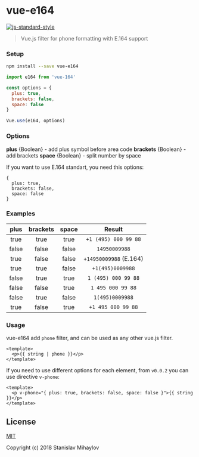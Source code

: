 # vue-e164
[![js-standard-style](https://img.shields.io/badge/code%20style-standard-brightgreen.svg)](http://standardjs.com)

> Vue.js filter for phone formatting with E.164 support

### Setup

``` bash
npm install --save vue-e164
```

```javascript
import e164 from 'vue-164'

const options = {
  plus: true,
  brackets: false,
  space: false
}

Vue.use(e164, options)
```

### Options

**plus** {Boolean} - add plus symbol before area code
**brackets** {Boolean}  - add brackets
**space** {Boolean} - split number by space

If you want to use E.164 standart, you need this options:

```
{
  plus: true,
  brackets: false,
  space: false
}
```

### Examples
|  plus | brackets | space |         Result         |
|:-----:|:--------:|:-----:|:----------------------:|
|  true |   true   |  true |  `+1 (495) 000 99 88`  |
| false |   false  | false |      `14950009988`     |
|  true |   false  | false | `+14950009988` (E.164) |
|  true |   true   | false |    `+1(495)0009988`    |
| false |   true   |  true |   `1 (495) 000 99 88`  |
| false |   false  |  true |    `1 495 000 99 88`   |
| false |   true   | false |     `1(495)0009988`    |
|  true |   false  |  true |   `+1 495 000 99 88`   |

### Usage

vue-e164 add `phone` filter, and can be used as any other vue.js filter.
```
<template>
  <p>{{ string | phone }}</p>
</template>
```

If you need to use different options for each element, from `v0.0.2` you can use directive `v-phone`:
```
<template>
  <p v-phone="{ plus: true, brackets: false, space: false }">{{ string }}</p>
</template>
```

## License

[MIT](http://opensource.org/licenses/MIT)

Copyright (c) 2018 Stanislav Mihaylov